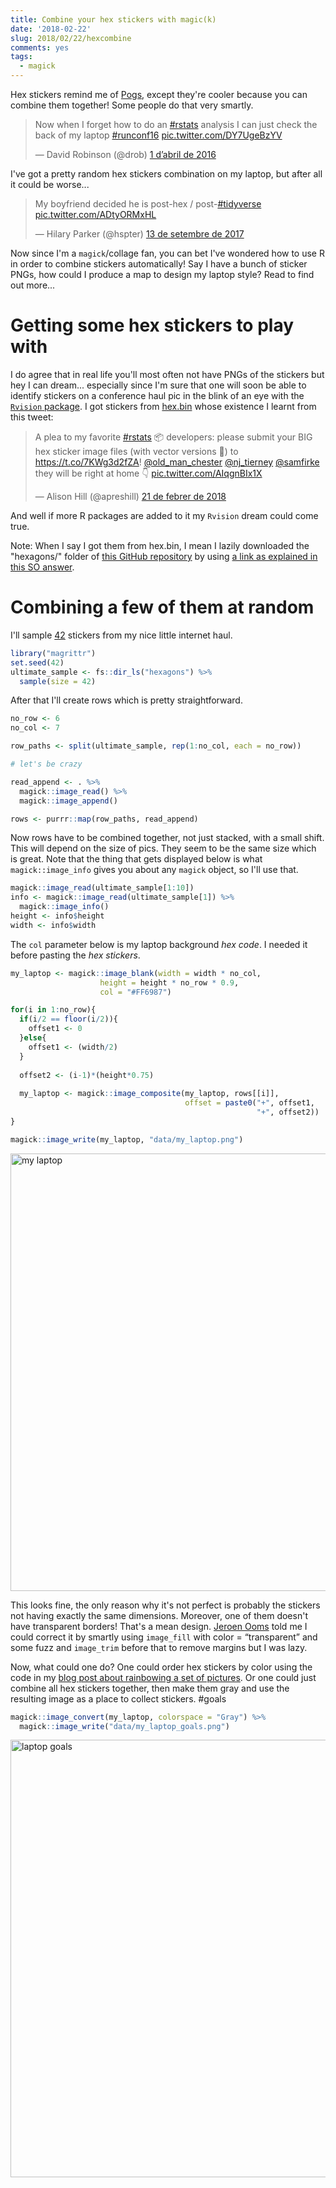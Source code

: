 ```yaml
---
title: Combine your hex stickers with magic(k)
date: '2018-02-22'
slug: 2018/02/22/hexcombine
comments: yes
tags:
  - magick
---
```




Hex stickers remind me of [Pogs](https://en.wikipedia.org/wiki/Milk_caps_(game)), except they're cooler because you can combine them together! Some people do that very smartly.

<blockquote class="twitter-tweet" data-lang="ca"><p lang="en" dir="ltr">Now when I forget how to do an <a href="https://twitter.com/hashtag/rstats?src=hash&amp;ref_src=twsrc%5Etfw">#rstats</a> analysis I can just check the back of my laptop <a href="https://twitter.com/hashtag/runconf16?src=hash&amp;ref_src=twsrc%5Etfw">#runconf16</a> <a href="https://t.co/DY7UgeBzYV">pic.twitter.com/DY7UgeBzYV</a></p>&mdash; David Robinson (@drob) <a href="https://twitter.com/drob/status/715694466707750913?ref_src=twsrc%5Etfw">1 d’abril de 2016</a></blockquote>


I've got a pretty random hex stickers combination on my laptop, but after all it could be worse...

<blockquote class="twitter-tweet" data-lang="ca"><p lang="en" dir="ltr">My boyfriend decided he is post-hex / post-<a href="https://twitter.com/hashtag/tidyverse?src=hash&amp;ref_src=twsrc%5Etfw">#tidyverse</a> <a href="https://t.co/ADtyORMxHL">pic.twitter.com/ADtyORMxHL</a></p>&mdash; Hilary Parker (@hspter) <a href="https://twitter.com/hspter/status/908102841323188225?ref_src=twsrc%5Etfw">13 de setembre de 2017</a></blockquote>

Now since I'm a `magick`/collage fan, you can bet I've wondered how to use R in order to combine stickers automatically! Say I have a bunch of sticker PNGs, how could I produce a map to design my laptop style? Read to find out more...

<!--more-->

# Getting some hex stickers to play with

I do agree that in real life you'll most often not have PNGs of the stickers but hey I can dream... especially since I'm sure that one will soon be able to identify stickers on a conference haul pic in the blink of an eye with the [`Rvision` package](https://github.com/swarm-lab/Rvision). I got stickers from [hex.bin](http://hexb.in/) whose existence I learnt from this tweet:

<blockquote class="twitter-tweet" data-lang="ca"><p lang="en" dir="ltr">A plea to my favorite <a href="https://twitter.com/hashtag/rstats?src=hash&amp;ref_src=twsrc%5Etfw">#rstats</a> 📦 developers: please submit your BIG hex sticker image files (with vector versions 🙏) to <a href="https://t.co/7KWg3d2fZA">https://t.co/7KWg3d2fZA</a>!  <a href="https://twitter.com/old_man_chester?ref_src=twsrc%5Etfw">@old_man_chester</a> <a href="https://twitter.com/nj_tierney?ref_src=twsrc%5Etfw">@nj_tierney</a> <a href="https://twitter.com/samfirke?ref_src=twsrc%5Etfw">@samfirke</a> they will be right at home 👇 <a href="https://t.co/AIqgnBIx1X">pic.twitter.com/AIqgnBIx1X</a></p>&mdash; Alison Hill (@apreshill) <a href="https://twitter.com/apreshill/status/966397975328038912?ref_src=twsrc%5Etfw">21 de febrer de 2018</a></blockquote>

And well if more R packages are added to it my `Rvision` dream could come true.

Note: When I say I got them from hex.bin, I mean I lazily downloaded the "hexagons/" folder of [this GitHub repository](https://github.com/maxogden/hexbin) by using [a link as explained in this SO answer](https://stackoverflow.com/a/38879691).

# Combining a few of them at random

I'll sample [42](https://en.wikipedia.org/wiki/Phrases_from_The_Hitchhiker%27s_Guide_to_the_Galaxy#Answer_to_the_Ultimate_Question_of_Life,_the_Universe,_and_Everything_(42)) stickers from my nice little internet haul.


```r
library("magrittr")
set.seed(42)
ultimate_sample <- fs::dir_ls("hexagons") %>%
  sample(size = 42)
```

After that I'll create rows which is pretty straightforward.


```r
no_row <- 6
no_col <- 7

row_paths <- split(ultimate_sample, rep(1:no_col, each = no_row))

# let's be crazy

read_append <- . %>%
  magick::image_read() %>%
  magick::image_append()

rows <- purrr::map(row_paths, read_append)
```

Now rows have to be combined together, not just stacked, with a small shift. This will depend on the size of pics. They seem to be the same size which is great. Note that the thing that gets displayed below is what `magick::image_info` gives you about any `magick` object, so I'll use that.


```r
magick::image_read(ultimate_sample[1:10])
info <- magick::image_read(ultimate_sample[1]) %>%
  magick::image_info()
height <- info$height
width <- info$width
```

The `col` parameter below is my laptop background _hex code_. I needed it before pasting the _hex stickers_.


```r
my_laptop <- magick::image_blank(width = width * no_col,
                    height = height * no_row * 0.9,
                    col = "#FF6987")

for(i in 1:no_row){
  if(i/2 == floor(i/2)){
    offset1 <- 0
  }else{
    offset1 <- (width/2) 
  }
  
  offset2 <- (i-1)*(height*0.75)
  
  my_laptop <- magick::image_composite(my_laptop, rows[[i]],
                                       offset = paste0("+", offset1,
                                                       "+", offset2))
}

magick::image_write(my_laptop, "data/my_laptop.png")
```
<img src="/figure/my_laptop.png" alt="my laptop" width="700">

This looks fine, the only reason why it's not perfect is probably the stickers not having exactly the same dimensions. Moreover, one of them doesn't have transparent borders! That's a mean design. [Jeroen Ooms](https://github.com/jeroen) told me I could correct it by smartly using `image_fill` with color = “transparent” and some fuzz and `image_trim` before that to remove margins but I was lazy.

Now, what could one do? One could order hex stickers by color using the code in my [blog post about rainbowing a set of pictures](http://www.masalmon.eu/2018/01/07/rainbowing/). Or one could just combine all hex stickers together, then make them gray and use the resulting image as a place to collect stickers. #goals


```r
magick::image_convert(my_laptop, colorspace = "Gray") %>%
  magick::image_write("data/my_laptop_goals.png")
```

<img src="/figure/my_laptop_goals.png" alt="laptop goals" width="700">

